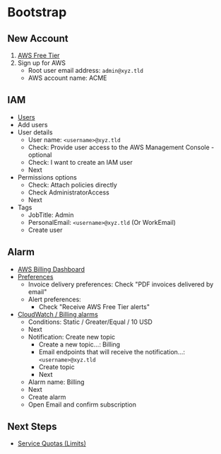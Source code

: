 # Bootstrap

## New Account

1. [AWS Free Tier](https://aws.amazon.com/free)
2. Sign up for AWS
   - Root user email address: `admin@xyz.tld`
   - AWS account name: ACME

## IAM

<!--
IAM Users:
- Admin (AdministratorAccess)
- Manager (Billing)
- ML Engineer (Lambda, SageMaker, EC2, S3)
-->

- [Users](https://us-east-1.console.aws.amazon.com/iamv2/home#/users)
- Add users
- User details
  - User name: `<username>@xyz.tld`
  - Check: Provide user access to the AWS Management Console - optional
  - Check: I want to create an IAM user
  - Next
- Permissions options
  - Check: Attach policies directly
  - Check AdministratorAccess
  - Next
- Tags
  - JobTitle: Admin
  - PersonalEmail: `<username>@xyz.tld` (Or WorkEmail)
  - Create user

<!--
Setup MFA
-->

## Alarm

<!--
Root Account
-->

- [AWS Billing Dashboard](https://us-east-1.console.aws.amazon.com/billing/home#/)
- [Preferences](https://us-east-1.console.aws.amazon.com/billing/home?#/preferences)
  - Invoice delivery preferences: Check "PDF invoices delivered by email"
  - Alert preferences:
    - Check "Receive AWS Free Tier alerts"
- [CloudWatch / Billing alarms](https://us-east-1.console.aws.amazon.com/cloudwatch/home#alarmsV2:?~(namespace~'AWS*2fBilling))
  - Conditions: Static / Greater/Equal / 10 USD
  - Next
  - Notification: Create new topic
    - Create a new topic…: Billing
    - Email endpoints that will receive the notification…: `<username>@xyz.tld`
    - Create topic
    - Next
  - Alarm name: Billing
  - Next
  - Create alarm
  - Open Email and confirm subscription

## Next Steps

- [Service Quotas (Limits)](./services/service-quotas.md)
